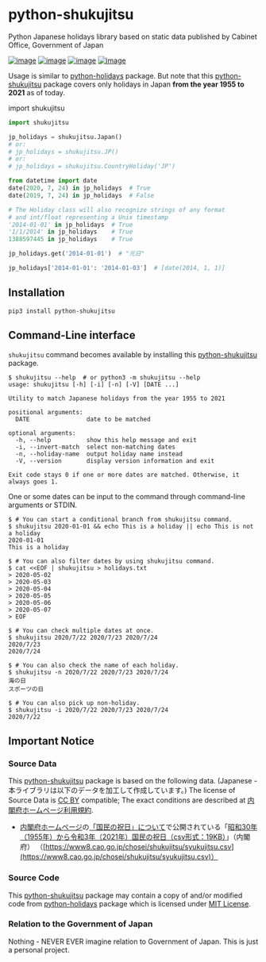# python-shukujitsu
Python Japanese holidays library based on static data published by Cabinet Office, Government of Japan

[![image](https://img.shields.io/pypi/l/python-shukujitsu.svg)](https://pypi.org/project/python-shukujitsu/)
[![image](https://img.shields.io/pypi/dm/python-shukujitsu.svg)](https://pypi.org/project/python-shukujitsu/)
[![image](https://img.shields.io/pypi/v/python-shukujitsu.svg)](https://pypi.org/project/python-shukujitsu/)
[![image](https://img.shields.io/pypi/pyversions/python-shukujitsu.svg)](https://pypi.org/project/python-shukujitsu/)

Usage is similar to [python-holidays](https://github.com/dr-prodigy/python-holidays) package. But note that this [python-shukujitsu](https://github.com/sakurai-youhei/python-shukujitsu) package covers only holidays in Japan **from the year 1955 to 2021** as of today.

import shukujitsu
```python
import shukujitsu

jp_holidays = shukujitsu.Japan()
# or:
# jp_holidays = shukujitsu.JP()
# or:
# jp_holidays = shukujitsu.CountryHoliday('JP')

from datetime import date
date(2020, 7, 24) in jp_holidays  # True
date(2019, 7, 24) in jp_holidays  # False

# The Holiday class will also recognize strings of any format
# and int/float representing a Unix timestamp
'2014-01-01' in jp_holidays  # True
'1/1/2014' in jp_holidays    # True
1388597445 in jp_holidays    # True

jp_holidays.get('2014-01-01')  # "元日"

jp_holidays['2014-01-01': '2014-01-03']  # [date(2014, 1, 1)]
```

## Installation

```
pip3 install python-shukujitsu
```

## Command-Line interface

`shukujitsu` command becomes available by installing this [python-shukujitsu](https://github.com/sakurai-youhei/python-shukujitsu) package.

```console
$ shukujitsu --help  # or python3 -m shukujitsu --help
usage: shukujitsu [-h] [-i] [-n] [-V] [DATE ...]

Utility to match Japanese holidays from the year 1955 to 2021

positional arguments:
  DATE                date to be matched

optional arguments:
  -h, --help          show this help message and exit
  -i, --invert-match  select non-matching dates
  -n, --holiday-name  output holiday name instead
  -V, --version       display version information and exit

Exit code stays 0 if one or more dates are matched. Otherwise, it always goes 1.
```

One or some dates can be input to the command through command-line arguments or STDIN.

```console
$ # You can start a conditional branch from shukujitsu command.
$ shukujitsu 2020-01-01 && echo This is a holiday || echo This is not a holiday
2020-01-01
This is a holiday

$ # You can also filter dates by using shukujitsu command.
$ cat <<EOF | shukujitsu > holidays.txt
> 2020-05-02
> 2020-05-03
> 2020-05-04
> 2020-05-05
> 2020-05-06
> 2020-05-07
> EOF

$ # You can check multiple dates at once.
$ shukujitsu 2020/7/22 2020/7/23 2020/7/24
2020/7/23
2020/7/24

$ # You can also check the name of each holiday.
$ shukujitsu -n 2020/7/22 2020/7/23 2020/7/24
海の日
スポーツの日

$ # You can also pick up non-holiday.
$ shukujitsu -i 2020/7/22 2020/7/23 2020/7/24
2020/7/22
```

## Important Notice

### Source Data

This [python-shukujitsu](https://github.com/sakurai-youhei/python-shukujitsu) package is based on the following data. (Japanese - 本ライブラリは以下のデータを加工して作成しています。) The license of Source Data is [CC BY](https://creativecommons.org/licenses/by/4.0/legalcode.ja) compatible; The exact conditions are described at [内閣府ホームページ利用規約](https://www.cao.go.jp/notice/rule.html).

- [内閣府ホームページ](https://www.cao.go.jp/)の[「国民の祝日」について](https://www8.cao.go.jp/chosei/shukujitsu/gaiyou.html)で公開されている「[昭和30年（1955年）から令和3年（2021年）国民の祝日（csv形式：19KB）](https://www8.cao.go.jp/chosei/shukujitsu/syukujitsu.csv)」（内閣府） （[https://www8.cao.go.jp/chosei/shukujitsu/syukujitsu.csv](https://www8.cao.go.jp/chosei/shukujitsu/syukujitsu.csv)）

### Source Code

This [python-shukujitsu](https://github.com/sakurai-youhei/python-shukujitsu) package may contain a copy of and/or modified code from [python-holidays](https://github.com/dr-prodigy/python-holidays) package which is licensed under [MIT License](https://github.com/dr-prodigy/python-holidays/blob/master/LICENSE).

### Relation to the Government of Japan

Nothing - NEVER EVER imagine relation to Government of Japan. This is just a personal project.
